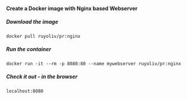 #### Create a Docker image with Nginx based Webserver

##### Download the image

    docker pull ruyoliv/pr:nginx

##### Run the container

    docker run -it --rm -p 8080:80 --name mywebserver ruyoliv/pr:nginx

##### Check it out - in the browser

    localhost:8080

